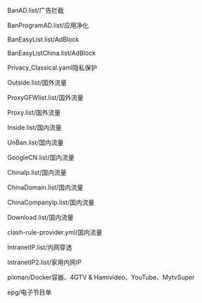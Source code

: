 BanAD.list/广告拦截

BanProgramAD.list/应用净化

BanEasyList.list/AdBlock

BanEasyListChina.list/AdBlock

Privacy_Classical.yaml隐私保护

Outside.list/国外流量

ProxyGFWlist.list/国外流量

Proxy.list/国外流量

Inside.list/国内流量

UnBan.list/国内流量

GoogleCN.list/国内流量

ChinaIp.list/国内流量

ChinaDomain.list/国内流量

ChinaCompanyIp.list/国内流量

Download.list/国内流量

clash-rule-provider.yml/国内流量

IntranetIP.list/内网穿透

IntranetIP2.list/家用内网IP

pixman/Docker容器、4GTV & Hamivideo、YouTube、MytvSuper

epg/电子节目单
